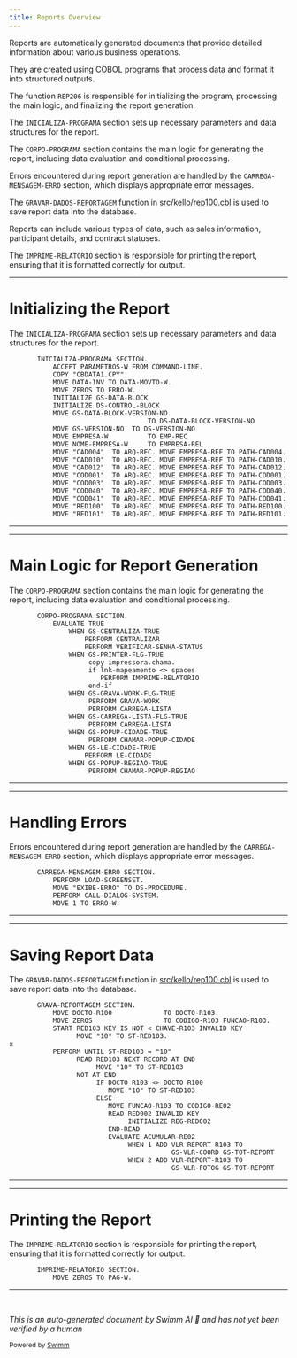 ```yaml
---
title: Reports Overview
---
```

Reports are automatically generated documents that provide detailed information about various business operations.

They are created using COBOL programs that process data and format it into structured outputs.

The function <SwmToken path="src/rep/rep206.cbl" pos="3:6:6" line-data="       PROGRAM-ID. REP206.">`REP206`</SwmToken> is responsible for initializing the program, processing the main logic, and finalizing the report generation.

The <SwmToken path="src/rep/rep206.cbl" pos="240:1:3" line-data="       INICIALIZA-PROGRAMA SECTION.">`INICIALIZA-PROGRAMA`</SwmToken> section sets up necessary parameters and data structures for the report.

The <SwmToken path="src/rep/rep206.cbl" pos="321:1:3" line-data="       CORPO-PROGRAMA SECTION.">`CORPO-PROGRAMA`</SwmToken> section contains the main logic for generating the report, including data evaluation and conditional processing.

Errors encountered during report generation are handled by the <SwmToken path="src/rep/rep206.cbl" pos="521:1:5" line-data="       CARREGA-MENSAGEM-ERRO SECTION.">`CARREGA-MENSAGEM-ERRO`</SwmToken> section, which displays appropriate error messages.

The `GRAVAR-DADOS-REPORTAGEM` function in <SwmPath>[src/kello/rep100.cbl](src/kello/rep100.cbl)</SwmPath> is used to save report data into the database.

Reports can include various types of data, such as sales information, participant details, and contract statuses.

The <SwmToken path="src/rep/rep206.cbl" pos="329:3:5" line-data="                       PERFORM IMPRIME-RELATORIO">`IMPRIME-RELATORIO`</SwmToken> section is responsible for printing the report, ensuring that it is formatted correctly for output.

<SwmSnippet path="/src/rep/rep206.cbl" line="240">

---

# Initializing the Report

The <SwmToken path="src/rep/rep206.cbl" pos="240:1:3" line-data="       INICIALIZA-PROGRAMA SECTION.">`INICIALIZA-PROGRAMA`</SwmToken> section sets up necessary parameters and data structures for the report.

```cobol
       INICIALIZA-PROGRAMA SECTION.
           ACCEPT PARAMETROS-W FROM COMMAND-LINE.
           COPY "CBDATA1.CPY".
           MOVE DATA-INV TO DATA-MOVTO-W.
           MOVE ZEROS TO ERRO-W.
           INITIALIZE GS-DATA-BLOCK
           INITIALIZE DS-CONTROL-BLOCK
           MOVE GS-DATA-BLOCK-VERSION-NO
                                   TO DS-DATA-BLOCK-VERSION-NO
           MOVE GS-VERSION-NO  TO DS-VERSION-NO
           MOVE EMPRESA-W          TO EMP-REC
           MOVE NOME-EMPRESA-W     TO EMPRESA-REL
           MOVE "CAD004"  TO ARQ-REC. MOVE EMPRESA-REF TO PATH-CAD004.
           MOVE "CAD010"  TO ARQ-REC. MOVE EMPRESA-REF TO PATH-CAD010.
           MOVE "CAD012"  TO ARQ-REC. MOVE EMPRESA-REF TO PATH-CAD012.
           MOVE "COD001"  TO ARQ-REC. MOVE EMPRESA-REF TO PATH-COD001.
           MOVE "COD003"  TO ARQ-REC. MOVE EMPRESA-REF TO PATH-COD003.
           MOVE "COD040"  TO ARQ-REC. MOVE EMPRESA-REF TO PATH-COD040.
           MOVE "COD041"  TO ARQ-REC. MOVE EMPRESA-REF TO PATH-COD041.
           MOVE "RED100"  TO ARQ-REC. MOVE EMPRESA-REF TO PATH-RED100.
           MOVE "RED101"  TO ARQ-REC. MOVE EMPRESA-REF TO PATH-RED101.
```

---

</SwmSnippet>

<SwmSnippet path="/src/rep/rep206.cbl" line="321">

---

# Main Logic for Report Generation

The <SwmToken path="src/rep/rep206.cbl" pos="321:1:3" line-data="       CORPO-PROGRAMA SECTION.">`CORPO-PROGRAMA`</SwmToken> section contains the main logic for generating the report, including data evaluation and conditional processing.

```cobol
       CORPO-PROGRAMA SECTION.
           EVALUATE TRUE
               WHEN GS-CENTRALIZA-TRUE
                   PERFORM CENTRALIZAR
                   PERFORM VERIFICAR-SENHA-STATUS
               WHEN GS-PRINTER-FLG-TRUE
                    copy impressora.chama.
                    if lnk-mapeamento <> spaces
                       PERFORM IMPRIME-RELATORIO
                    end-if
               WHEN GS-GRAVA-WORK-FLG-TRUE
                    PERFORM GRAVA-WORK
                    PERFORM CARREGA-LISTA
               WHEN GS-CARREGA-LISTA-FLG-TRUE
                    PERFORM CARREGA-LISTA
               WHEN GS-POPUP-CIDADE-TRUE
                    PERFORM CHAMAR-POPUP-CIDADE
               WHEN GS-LE-CIDADE-TRUE
                   PERFORM LE-CIDADE
               WHEN GS-POPUP-REGIAO-TRUE
                    PERFORM CHAMAR-POPUP-REGIAO
```

---

</SwmSnippet>

<SwmSnippet path="/src/rep/rep206.cbl" line="521">

---

# Handling Errors

Errors encountered during report generation are handled by the <SwmToken path="src/rep/rep206.cbl" pos="521:1:5" line-data="       CARREGA-MENSAGEM-ERRO SECTION.">`CARREGA-MENSAGEM-ERRO`</SwmToken> section, which displays appropriate error messages.

```cobol
       CARREGA-MENSAGEM-ERRO SECTION.
           PERFORM LOAD-SCREENSET.
           MOVE "EXIBE-ERRO" TO DS-PROCEDURE.
           PERFORM CALL-DIALOG-SYSTEM.
           MOVE 1 TO ERRO-W.
```

---

</SwmSnippet>

<SwmSnippet path="/src/rep/rep205.cbl" line="739">

---

# Saving Report Data

The `GRAVAR-DADOS-REPORTAGEM` function in <SwmPath>[src/kello/rep100.cbl](src/kello/rep100.cbl)</SwmPath> is used to save report data into the database.

```cobol
       GRAVA-REPORTAGEM SECTION.
           MOVE DOCTO-R100             TO DOCTO-R103.
           MOVE ZEROS                  TO CODIGO-R103 FUNCAO-R103.
           START RED103 KEY IS NOT < CHAVE-R103 INVALID KEY
                 MOVE "10" TO ST-RED103.                                        x
           PERFORM UNTIL ST-RED103 = "10"
                 READ RED103 NEXT RECORD AT END
                      MOVE "10" TO ST-RED103
                 NOT AT END
                      IF DOCTO-R103 <> DOCTO-R100
                         MOVE "10" TO ST-RED103
                      ELSE
                         MOVE FUNCAO-R103 TO CODIGO-RE02
                         READ RED002 INVALID KEY
                              INITIALIZE REG-RED002
                         END-READ
                         EVALUATE ACUMULAR-RE02
                              WHEN 1 ADD VLR-REPORT-R103 TO
                                         GS-VLR-COORD GS-TOT-REPORT
                              WHEN 2 ADD VLR-REPORT-R103 TO
                                         GS-VLR-FOTOG GS-TOT-REPORT
```

---

</SwmSnippet>

<SwmSnippet path="/src/rep/rep206.cbl" line="1336">

---

# Printing the Report

The <SwmToken path="src/rep/rep206.cbl" pos="1336:1:3" line-data="       IMPRIME-RELATORIO SECTION.">`IMPRIME-RELATORIO`</SwmToken> section is responsible for printing the report, ensuring that it is formatted correctly for output.

```cobol
       IMPRIME-RELATORIO SECTION.
           MOVE ZEROS TO PAG-W.
```

---

</SwmSnippet>

&nbsp;

*This is an auto-generated document by Swimm AI 🌊 and has not yet been verified by a human*

<SwmMeta version="3.0.0" repo-id="Z2l0aHViJTNBJTNBa2VsbG8lM0ElM0Fzd2ltbWlv" repo-name="kello"><sup>Powered by [Swimm](/)</sup></SwmMeta>
